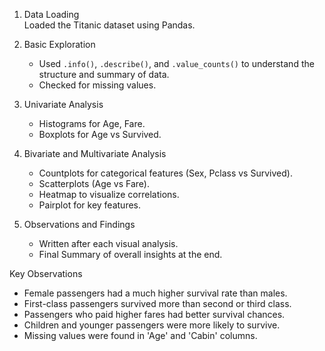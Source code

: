 1. Data Loading  
   Loaded the Titanic dataset using Pandas.

2. Basic Exploration  
   - Used `.info()`, `.describe()`, and `.value_counts()` to understand the structure and summary of data.
   - Checked for missing values.

3. Univariate Analysis  
   - Histograms for Age, Fare.
   - Boxplots for Age vs Survived.

4. Bivariate and Multivariate Analysis  
   - Countplots for categorical features (Sex, Pclass vs Survived).
   - Scatterplots (Age vs Fare).
   - Heatmap to visualize correlations.
   - Pairplot for key features.

5. Observations and Findings  
   - Written after each visual analysis.
   - Final Summary of overall insights at the end.

 Key Observations
- Female passengers had a much higher survival rate than males.
- First-class passengers survived more than second or third class.
- Passengers who paid higher fares had better survival chances.
- Children and younger passengers were more likely to survive.
- Missing values were found in 'Age' and 'Cabin' columns.

